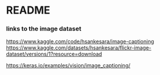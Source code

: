 # README

### links to the image dataset

https://www.kaggle.com/code/hsankesara/image-captioning            
https://www.kaggle.com/datasets/hsankesara/flickr-image-dataset/versions/1?resource=download         

https://keras.io/examples/vision/image_captioning/                      
